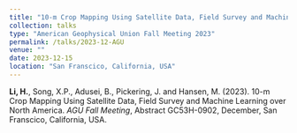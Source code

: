 ```yaml
---
title: "10-m Crop Mapping Using Satellite Data, Field Survey and Machine Learning over North America"
collection: talks
type: "American Geophysical Union Fall Meeting 2023"
permalink: /talks/2023-12-AGU
venue: ""
date: 2023-12-15
location: "San Franscico, California, USA"
---
```


<b>Li, H.</b>, Song, X.P., Adusei, B., Pickering, J. and Hansen, M. (2023). 10-m Crop Mapping Using Satellite Data, Field Survey and Machine Learning over North America. <i>AGU Fall Meeting</i>, Abstract GC53H-0902, December, San Franscico, California, USA.